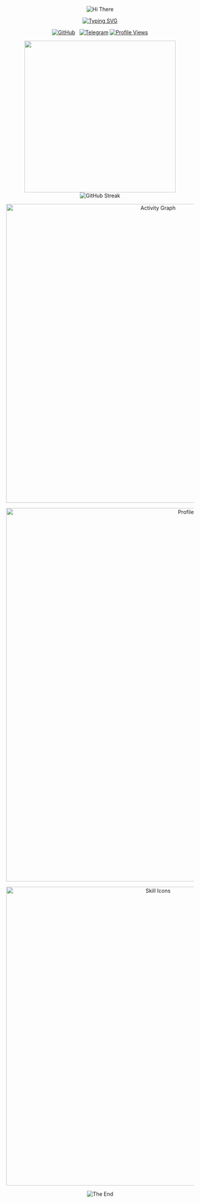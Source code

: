 <p align="center">
    <!-- https://github.com/kyechan99/capsule-render -->
    <img src="https://capsule-render.vercel.app/api?type=waving&color=gradient&height=300&&section=header&text=Hello%20!&fontSize=90&fontAlign=50&fontAlignY=30&desc=I%20am%20Sube&descAlign=50&descSize=30&descAlignY=60&animation=twinkling" alt="Hi There" title="Hi There"/>
</p>

<p align="center">
    <a href="https://git.io/typing-svg"><img src="https://readme-typing-svg.demolab.com?font=Fira+Code&pause=1000&color=86E4F7&center=true&vCenter=true&width=435&lines=Welcome+to+my+Github+profile+page%EF%BC%81;%E6%AC%A2%E8%BF%8E%E6%9D%A5%E5%88%B0%E6%88%91%E7%9A%84Github%E4%B8%BB%E9%A1%B5%EF%BC%81" alt="Typing SVG" /></a>
</p>

<p align="center">
    <!-- https://github.com/badges/shields --> 
    <a href="https://github.com/Sube3494"><img src="https://img.shields.io/badge/GitHub-Sube3494-yellow?logo=github" alt="GitHub" title="GitHub" /></a>
    <a href="https://www.sube.top"><img src="https://img.shields.io/badge/Blog-Sube-yellow?logo=1Panel" alt="" title="halo" /></a>
    <a href="https://note.sube.top"><img src="https://img.shields.io/badge/StudyNote-Sube-yellow?logo=vitepress" alt="" title="Study Note" /></a>
    <a href="https://t.me/Sube3494"><img src="https://img.shields.io/badge/Telegram-Sube3494-yellow?logo=telegram" alt="Telegram" title="Telegram" /></a>
    <!-- https://github.com/antonkomarev/github-profile-views-counter -->
    <a href="https://github.com/Sube3494"><img src="https://komarev.com/ghpvc/?username=Sube3494&label=Profile+Views" alt="Profile Views" title="Profile Views" /></a>
</p>

<p align="center">
<!-- https://github.com/anuraghazra/github-readme-stats -->
<img align="center" width="406" src="https://github-readme-stats.vercel.app/api?username=Sube3494&theme=dracula&include_all_commits=true&show_icons=true&hide_border=true" />
<!-- https://github.com/DenverCoder1/github-readme-streak-stats -->
<img align="center" width="" src="https://github-readme-streak-stats-dusky-eta.vercel.app?user=Sube3494&theme=dracula&hide_border=true&card_width=220&card_height=016&hide_total_contributions=true&hide_longest_streak=true" alt="GitHub Streak" />
</p>


<p align="center">
    <!-- https://github.com/Ashutosh00710/github-readme-activity-graph -->
    <img width="800" src="https://github-readme-activity-graph.vercel.app/graph?username=Sube3494&theme=dracula&hide_border=true&area=true&custom_title=Activity%20Graph" alt="Activity Graph" title="Activity Graph" />
</p>


<!-- 
<p align="center">
    <img align="center" src="https://github-readme-stats.vercel.app/api/wakatime?username=Sube3494&theme=transparent&hide_border=true&layout=compact&langs_count=22" />
</p>
 -->
 
<p align="center">
    <!-- https://github.com/ryo-ma/github-profile-trophy -->
    <!-- rules: https://github.com/ryo-ma/github-profile-trophy/blob/master/src/trophy.ts -->
    <img width="1000" src="https://github-profile-trophy-blue.vercel.app/?username=Sube3494&theme=dracula&rank=-?" alt="Profile Trophy" title="Profile Trophy" />
</p>

<p align="center">
    <!-- https://github.com/LelouchFR/skill-icons -->
    <img width="800" src="https://go-skill-icons.vercel.app/api/icons?i=py,c,java,html,css,js,mysql,md,latex,mermaid,matlab,ps,pr,docker&titles=true" alt="Skill Icons" title="Skill Icons">
</p>

<p align="center">
    <!-- https://github.com/kyechan99/capsule-render -->
    <img src="https://capsule-render.vercel.app/api?type=waving&color=gradient&height=300&&section=footer&text=THE%20END&fontSize=90&fontAlign=50&fontAlignY=70&desc=See%20you%20next%20time%!&descAlign=50&descSize=30&descAlignY=40&animation=twinkling" alt="The End" title="The End"/>
</p>
